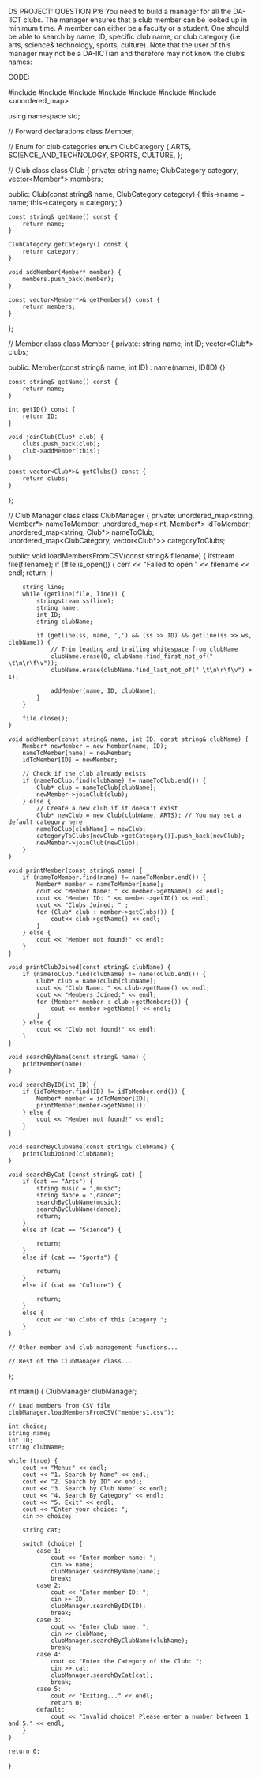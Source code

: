 DS PROJECT:
QUESTION P:6 
You need to build a manager for all the DA-IICT clubs. The manager ensures that a club member can be looked up in minimum time. A member can either be a faculty or a student. One should be able to search by name, ID, specific club name, or club category (i.e. arts, science& technology, sports, culture). Note that the user of this manager may not be a DA-IICTian and therefore may not know the club’s names:

CODE:

#include <iostream>
#include <fstream>
#include <sstream>
#include <string>
#include <cstring>
#include <vector>
#include <unordered_map>

using namespace std;

// Forward declarations
class Member;

// Enum for club categories
enum ClubCategory {
    ARTS,
    SCIENCE_AND_TECHNOLOGY,
    SPORTS,
    CULTURE,
};

// Club class
class Club {
private:
    string name;
    ClubCategory category;
    vector<Member*> members;

public:
    Club(const string& name, ClubCategory category) {
        this->name = name;
        this->category = category;
    }

    const string& getName() const {
        return name;
    }

    ClubCategory getCategory() const {
        return category;
    }

    void addMember(Member* member) {
        members.push_back(member);
    }

    const vector<Member*>& getMembers() const {
        return members;
    }
};

// Member class
class Member {
private:
    string name;
    int ID;
    vector<Club*> clubs;

public:
    Member(const string& name, int ID) : name(name), ID(ID) {}

    const string& getName() const {
        return name;
    }

    int getID() const {
        return ID;
    }

    void joinClub(Club* club) {
        clubs.push_back(club);
        club->addMember(this);
    }

    const vector<Club*>& getClubs() const {
        return clubs;
    }
};

// Club Manager class
class ClubManager {
private:
    unordered_map<string, Member*> nameToMember;
    unordered_map<int, Member*> idToMember;
    unordered_map<string, Club*> nameToClub;
    unordered_map<ClubCategory, vector<Club*>> categoryToClubs;

public:
    void loadMembersFromCSV(const string& filename) {
        ifstream file(filename);
        if (!file.is_open()) {
            cerr << "Failed to open " << filename << endl;
            return;
        }

        string line;
        while (getline(file, line)) {
            stringstream ss(line);
            string name;
            int ID;
            string clubName;

            if (getline(ss, name, ',') && (ss >> ID) && getline(ss >> ws, clubName)) {
                // Trim leading and trailing whitespace from clubName
                clubName.erase(0, clubName.find_first_not_of(" \t\n\r\f\v"));
                clubName.erase(clubName.find_last_not_of(" \t\n\r\f\v") + 1);

                addMember(name, ID, clubName);
            }
        }

        file.close();
    }

    void addMember(const string& name, int ID, const string& clubName) {
        Member* newMember = new Member(name, ID);
        nameToMember[name] = newMember;
        idToMember[ID] = newMember;

        // Check if the club already exists
        if (nameToClub.find(clubName) != nameToClub.end()) {
            Club* club = nameToClub[clubName];
            newMember->joinClub(club);
        } else {
            // Create a new club if it doesn't exist
            Club* newClub = new Club(clubName, ARTS); // You may set a default category here
            nameToClub[clubName] = newClub;
            categoryToClubs[newClub->getCategory()].push_back(newClub);
            newMember->joinClub(newClub);
        }
    }

    void printMember(const string& name) {
        if (nameToMember.find(name) != nameToMember.end()) {
            Member* member = nameToMember[name];
            cout << "Member Name: " << member->getName() << endl;
            cout << "Member ID: " << member->getID() << endl;
            cout << "Clubs Joined: " ;
            for (Club* club : member->getClubs()) {
                cout<< club->getName() << endl;
            }
        } else {
            cout << "Member not found!" << endl;
        }
    }

    void printClubJoined(const string& clubName) {
        if (nameToClub.find(clubName) != nameToClub.end()) {
            Club* club = nameToClub[clubName];
            cout << "Club Name: " << club->getName() << endl;
            cout << "Members Joined:" << endl;
            for (Member* member : club->getMembers()) {
                cout << member->getName() << endl;
            }
        } else {
            cout << "Club not found!" << endl;
        }
    }

    void searchByName(const string& name) {
        printMember(name);
    }

    void searchByID(int ID) {
        if (idToMember.find(ID) != idToMember.end()) {
            Member* member = idToMember[ID];
            printMember(member->getName());
        } else {
            cout << "Member not found!" << endl;
        }
    }

    void searchByClubName(const string& clubName) {
        printClubJoined(clubName);
    }

    void searchByCat (const string& cat) {
        if (cat == "Arts") {
            string music = ",music";
            string dance = ",dance";
            searchByClubName(music);
            searchByClubName(dance);
            return;
        }
        else if (cat == "Science") {
            
            return;
        }
        else if (cat == "Sports") {

            return;
        }
        else if (cat == "Culture") {
            
            return;
        }
        else {
            cout << "No clubs of this Category ";
        }
    }

    // Other member and club management functions...

    // Rest of the ClubManager class...
};

int main() {
    ClubManager clubManager;

    // Load members from CSV file
    clubManager.loadMembersFromCSV("members1.csv");

    int choice;
    string name;
    int ID;
    string clubName;

    while (true) {
        cout << "Menu:" << endl;
        cout << "1. Search by Name" << endl;
        cout << "2. Search by ID" << endl;
        cout << "3. Search by Club Name" << endl;
        cout << "4. Search By Category" << endl;
        cout << "5. Exit" << endl;
        cout << "Enter your choice: ";
        cin >> choice;

        string cat;

        switch (choice) {
            case 1:
                cout << "Enter member name: ";
                cin >> name;
                clubManager.searchByName(name);
                break;
            case 2:
                cout << "Enter member ID: ";
                cin >> ID;
                clubManager.searchByID(ID);
                break;
            case 3:
                cout << "Enter club name: ";
                cin >> clubName;
                clubManager.searchByClubName(clubName);
                break;
            case 4:
                cout << "Enter the Category of the Club: ";
                cin >> cat;
                clubManager.searchByCat(cat);
                break;
            case 5:
                cout << "Exiting..." << endl;
                return 0;
            default:
                cout << "Invalid choice! Please enter a number between 1 and 5." << endl;
        }
    }

    return 0;
}



   
